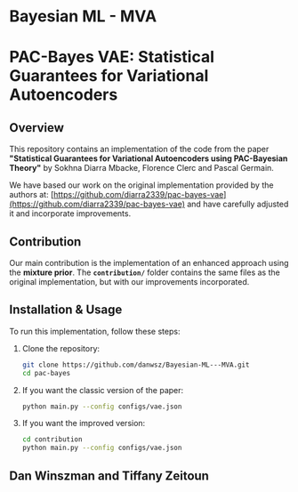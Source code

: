 # Bayesian ML - MVA

# PAC-Bayes VAE: Statistical Guarantees for Variational Autoencoders

## Overview
This repository contains an implementation of the code from the paper **"Statistical Guarantees for Variational Autoencoders using PAC-Bayesian Theory"** by Sokhna Diarra Mbacke, Florence Clerc and Pascal Germain.

We have based our work on the original implementation provided by the authors at: [https://github.com/diarra2339/pac-bayes-vae](https://github.com/diarra2339/pac-bayes-vae) and have carefully adjusted it and incorporate improvements.

## Contribution
Our main contribution is the implementation of an enhanced approach using the **mixture prior**.
The **`contribution/`** folder contains the same files as the original implementation, but with our improvements incorporated.

## Installation & Usage
To run this implementation, follow these steps:

1. Clone the repository:
   ```bash
   git clone https://github.com/danwsz/Bayesian-ML---MVA.git
   cd pac-bayes
   ```
2. If you want the classic version of the paper: 
   ```bash
   python main.py --config configs/vae.json
   ```
3. If you want the improved version: 
   ```bash
   cd contribution
   python main.py --config configs/vae.json
   ```

## Dan Winszman and Tiffany Zeitoun
